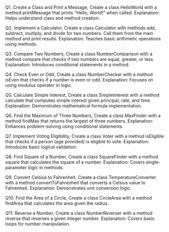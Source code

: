 Q1. Create a Class and Print a Message, Create a class HelloWorld with a method printMessage that prints "Hello, World!" when called.
    Explanation: Helps understand class and method creation.

Q2. Implement a Calculator, Create a class Calculator with methods add, subtract, multiply, and divide for two numbers. Call them from the main method and print results.
    Explanation: Teaches basic arithmetic operations using methods.

Q3. Compare Two Numbers, Create a class NumberComparison with a method compare that checks if two numbers are equal, greater, or less.
    Explanation: Introduces conditional statements in a method.

Q4. Check Even or Odd, Create a class NumberChecker with a method isEven that checks if a number is even or odd.
    Explanation: Focuses on using modulus operator in logic.

Q5. Calculate Simple Interest, Create a class SimpleInterest with a method calculate that computes simple interest given principal, rate, and time.
    Explanation: Demonstrates mathematical formula implementation.

Q6. Find the Maximum of Three Numbers, Create a class MaxFinder with a method findMax that returns the largest of three numbers.
    Explanation: Enhances problem-solving using conditional statements.

Q7. Implement Voting Eligibility, Create a class Voter with a method isEligible that checks if a person (age provided) is eligible to vote.
    Explanation: Introduces basic logical validation.

Q8. Find Square of a Number, Create a class SquareFinder with a method square that calculates the square of a number.
    Explanation: Covers single-parameter logic in methods.

Q9. Convert Celsius to Fahrenheit, Create a class TemperatureConverter with a method convertToFahrenheit that converts a Celsius value to Fahrenheit.
    Explanation: Demonstrates unit conversion logic.

Q10. Find the Area of a Circle, Create a class CircleArea with a method findArea that calculates the area given the radius.

Q11. Reverse a Number, Create a class NumberReverser with a method reverse that reverses a given integer number.
     Explanation: Covers basic loops for number manipulation.